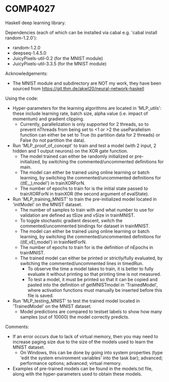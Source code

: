 # COMP4027
 Haskell deep learning library.

Dependencies (each of which can be installed via cabal e.g. 'cabal install random-1.2.0'):
  - random-1.2.0
  - deepseq-1.4.5.0
  - JuicyPixels-util-0.2 (for the MNIST module)
  - JuicyPixels-util-3.3.5 (for the MNIST module)
  
Acknowledgements:
  - The MNIST module and subdirectory are NOT my work, they have been sourced from https://git.thm.de/akwl20/neural-network-haskell

Using the code:
  - Hyper-parameters for the learning algorithms are located in 'MLP_utils': these include learning rate, batch size, alpha value (i.e. impact of momentum) and gradient clipping.
    - Currently, parallelization is only supported for 2 threads, so to prevent nThreads from being set to <1 or >2 the useParallelism function can either be set to True (to partition data for 2 threads) or False (to not partition the data).  
  - Run 'MLP_proof_of_concept' to train and test a model (with 2 input, 2 hidden and 1 output neurons) on the XOR gate function.
    - The model trained can either be randomly initialized or pre-initialized, by switching the commented/uncommented definitions for main.
    - The model can either be trained using online learning or batch learning, by switching the commented/uncommented definitions for ((tE,_),model') in trainXORForN.
    - The number of epochs to train for is the initial state passed to trainXORForN in trainXOR (the second argument of evalState).
  - Run 'MLP_training_MNIST' to train the pre-initialized model located in 'initModel' on the MNIST dataset.
    - The number of samples to train with and what number to use for validation are defined as tSize and vSize in trainMNIST.
    - To toggle stochastic gradient descent, switch the commented/uncommented bindings for dataset in trainMNIST.
    - The model can either be trained using online learning or batch learning, by switching the commented/uncommented definitions for ((tE,vE),model') in trainNetForN.
    - The number of epochs to train for is the definition of nEpochs in trainMNIST.
    - The trained model can either be printed or strictly/fully evaluated, by switching the commented/uncommented lines in timedRun.
      - To observe the time a model takes to train, it is better to fully evaluate it without printing so that printing time is not measured.
      - To test a model, it must be printed so that it can be copied and pasted into the definition of getMNISTmodel in 'TrainedModel', where activation functions must manually be inserted before this file is saved.
  - Run 'MLP_testing_MNIST' to test the trained model located in 'TrainedModel' on the MNIST dataset.
    - Model predictions are compared to testset labels to show how many samples (out of 10000) the model correctly predicts. 

Comments:
  - If an error occurs due to lack of virtual memory, then you may need to increase paging size due to the size of the models used to learn the MNIST dataset.
    - On Windows, this can be done by going into system properties (type 'edit the system environment variables' into the task bar); advanced; performance options; advanced; virtual memory.
  - Examples of pre-trained models can be found in the models.txt file, along with the hyper-parameters used to obtain these models.
  